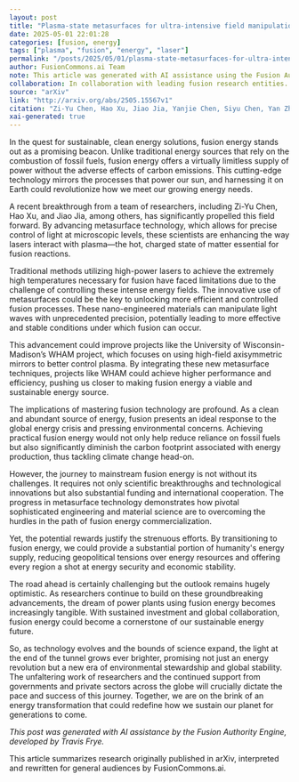 ```yaml
---
layout: post
title: "Plasma-state metasurfaces for ultra-intensive field manipulation"
date: 2025-05-01 22:01:28
categories: [fusion, energy]
tags: ["plasma", "fusion", "energy", "laser"]
permalink: "/posts/2025/05/01/plasma-state-metasurfaces-for-ultra-intensive-field-manipulation/"
author: FusionCommons.ai Team
note: This article was generated with AI assistance using the Fusion Authority Engine, developed by Travis Frye.
collaboration: In collaboration with leading fusion research entities.
source: "arXiv"
link: "http://arxiv.org/abs/2505.15567v1"
citation: "Zi-Yu Chen, Hao Xu, Jiao Jia, Yanjie Chen, Siyu Chen, Yan Zhang, Mingxuan Wei, Minghao Ma, Runze Li, Fan Yang, Mo Li, Guangwei Lu, Weijun Zhou, Hanmi Mou, Zhuofan Zhang, Zhida Yang, Jian Gao, Feng liu, Boyuan Li, Min Chen, Liming Chen, Yongtian Wang, Lingling Huang, Wenchao Yan, Shuang Zhang, Jie Zhang (2025). *Plasma-state metasurfaces for ultra-intensive field manipulation*. arXiv."
xai-generated: true
---
```


In the quest for sustainable, clean energy solutions, fusion energy stands out as a promising beacon. Unlike traditional energy sources that rely on the combustion of fossil fuels, fusion energy offers a virtually limitless supply of power without the adverse effects of carbon emissions. This cutting-edge technology mirrors the processes that power our sun, and harnessing it on Earth could revolutionize how we meet our growing energy needs.

A recent breakthrough from a team of researchers, including Zi-Yu Chen, Hao Xu, and Jiao Jia, among others, has significantly propelled this field forward. By advancing metasurface technology, which allows for precise control of light at microscopic levels, these scientists are enhancing the way lasers interact with plasma—the hot, charged state of matter essential for fusion reactions.

Traditional methods utilizing high-power lasers to achieve the extremely high temperatures necessary for fusion have faced limitations due to the challenge of controlling these intense energy fields. The innovative use of metasurfaces could be the key to unlocking more efficient and controlled fusion processes. These nano-engineered materials can manipulate light waves with unprecedented precision, potentially leading to more effective and stable conditions under which fusion can occur.

This advancement could improve projects like the University of Wisconsin-Madison’s WHAM project, which focuses on using high-field axisymmetric mirrors to better control plasma. By integrating these new metasurface techniques, projects like WHAM could achieve higher performance and efficiency, pushing us closer to making fusion energy a viable and sustainable energy source.

The implications of mastering fusion technology are profound. As a clean and abundant source of energy, fusion presents an ideal response to the global energy crisis and pressing environmental concerns. Achieving practical fusion energy would not only help reduce reliance on fossil fuels but also significantly diminish the carbon footprint associated with energy production, thus tackling climate change head-on.

However, the journey to mainstream fusion energy is not without its challenges. It requires not only scientific breakthroughs and technological innovations but also substantial funding and international cooperation. The progress in metasurface technology demonstrates how pivotal sophisticated engineering and material science are to overcoming the hurdles in the path of fusion energy commercialization.

Yet, the potential rewards justify the strenuous efforts. By transitioning to fusion energy, we could provide a substantial portion of humanity's energy supply, reducing geopolitical tensions over energy resources and offering every region a shot at energy security and economic stability.

The road ahead is certainly challenging but the outlook remains hugely optimistic. As researchers continue to build on these groundbreaking advancements, the dream of power plants using fusion energy becomes increasingly tangible. With sustained investment and global collaboration, fusion energy could become a cornerstone of our sustainable energy future.

So, as technology evolves and the bounds of science expand, the light at the end of the tunnel grows ever brighter, promising not just an energy revolution but a new era of environmental stewardship and global stability. The unfaltering work of researchers and the continued support from governments and private sectors across the globe will crucially dictate the pace and success of this journey. Together, we are on the brink of an energy transformation that could redefine how we sustain our planet for generations to come.

*This post was generated with AI assistance by the Fusion Authority Engine, developed by Travis Frye.*

This article summarizes research originally published in arXiv, interpreted and rewritten for general audiences by FusionCommons.ai.
